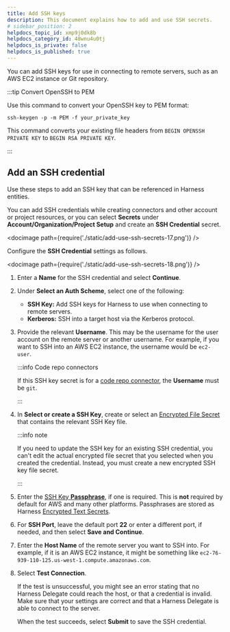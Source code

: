 ```yaml
---
title: Add SSH keys
description: This document explains how to add and use SSH secrets.
# sidebar_position: 2
helpdocs_topic_id: xmp9j0dk8b
helpdocs_category_id: 48wnu4u0tj
helpdocs_is_private: false
helpdocs_is_published: true
---
```


You can add SSH keys for use in connecting to remote servers, such as an AWS EC2 instance or Git repository.

:::tip Convert OpenSSH to PEM

Use this command to convert your OpenSSH key to PEM format:

```
ssh-keygen -p -m PEM -f your_private_key
```

This command converts your existing file headers from `BEGIN OPENSSH PRIVATE KEY` to `BEGIN RSA PRIVATE KEY`.

:::

## Add an SSH credential

Use these steps to add an SSH key that can be referenced in Harness entities.

You can add SSH credentials while creating connectors and other account or project resources, or you can select **Secrets** under **Account/Organization/Project Setup** and create an **SSH Credential** secret.

<!-- ![](./static/add-use-ssh-secrets-17.png) -->

<docimage path={require('./static/add-use-ssh-secrets-17.png')} />

Configure the **SSH Credential** settings as follows.

<!-- ![](./static/add-use-ssh-secrets-18.png) -->

<docimage path={require('./static/add-use-ssh-secrets-18.png')} />

1. Enter a **Name** for the SSH credential and select **Continue**.
2. Under **Select an Auth Scheme**, select one of the following:

   * **SSH Key:** Add SSH keys for Harness to use when connecting to remote servers.
   * **Kerberos:** SSH into a target host via the Kerberos protocol.

3. Provide the relevant **Username**. This may be the username for the user account on the remote server or another username. For example, if you want to SSH into an AWS EC2 instance, the username would be `ec2-user`.

   :::info Code repo connectors

   If this SSH key secret is for a [code repo connector](/docs/platform/connectors/code-repositories/connect-to-code-repo/), the **Username** must be `git`.

   :::

4. In **Select or create a SSH Key**, create or select an [Encrypted File Secret](../secrets/3-add-file-secrets.md) that contains the relevant SSH Key file.

   :::info note

   If you need to update the SSH key for an existing SSH credential, you can't edit the actual encrypted file secret that you selected when you created the credential. Instead, you must create a new encrypted SSH key file secret.

   :::

5. Enter the [SSH Key **Passphrase**](https://www.ssh.com/ssh/passphrase), if one is required. This is **not** required by default for AWS and many other platforms. Passphrases are stored as Harness [Encrypted Text Secrets](../secrets/2-add-use-text-secrets.md).
6. For **SSH Port**, leave the default port **22** or enter a different port, if needed, and then select **Save and Continue**.
7. Enter the **Host Name** of the remote server you want to SSH into. For example, if it is an AWS EC2 instance, it might be something like `ec2-76-939-110-125.us-west-1.compute.amazonaws.com`.
8. Select **Test Connection**.

   If the test is unsuccessful, you might see an error stating that no Harness Delegate could reach the host, or that a credential is invalid. Make sure that your settings are correct and that a Harness Delegate is able to connect to the server.

   When the test succeeds, select **Submit** to save the SSH credential.
